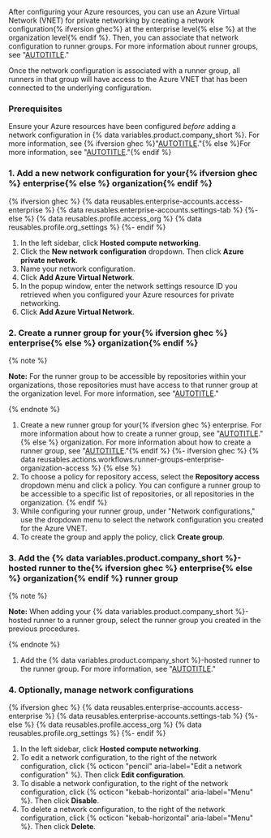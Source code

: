 After configuring your Azure resources, you can use an Azure Virtual Network (VNET) for private networking by creating a network configuration{% ifversion ghec%} at the enterprise level{% else %} at the organization level{% endif %}. Then, you can associate that network configuration to runner groups. For more information about runner groups, see "[AUTOTITLE](/actions/using-github-hosted-runners/about-larger-runners/controlling-access-to-larger-runners)."

Once the network configuration is associated with a runner group, all runners in that group will have access to the Azure VNET that has been connected to the underlying configuration.

### Prerequisites

Ensure your Azure resources have been configured _before_ adding a network configuration in {% data variables.product.company_short %}. For more information, see {% ifversion ghec %}"[AUTOTITLE](/admin/configuration/configuring-private-networking-for-hosted-compute-products/configuring-private-networking-for-github-hosted-runners#configuring-your-azure-resources)."{% else %}For more information, see "[AUTOTITLE](/organizations/managing-organization-settings/configuring-private-networking-for-github-hosted-runners-in-your-organization#configuring-your-azure-resources)."{% endif %}

### 1. Add a new network configuration for your{% ifversion ghec %} enterprise{% else %} organization{% endif %}

{% ifversion ghec %}
{% data reusables.enterprise-accounts.access-enterprise %}
{% data reusables.enterprise-accounts.settings-tab %}
{%- else %}
{% data reusables.profile.access_org %}
{% data reusables.profile.org_settings %}
{%- endif %}
1. In the left sidebar, click **Hosted compute networking**.
1. Click the **New network configuration** dropdown. Then click **Azure private network**.
1. Name your network configuration.
1. Click **Add Azure Virtual Network**.
1. In the popup window, enter the network settings resource ID you retrieved when you configured your Azure resources for private networking.
1. Click **Add Azure Virtual Network**.

### 2. Create a runner group for your{% ifversion ghec %} enterprise{% else %} organization{% endif %}

{% note %}

**Note:** For the runner group to be accessible by repositories within your organizations, those repositories must have access to that runner group at the organization level. For more information, see "[AUTOTITLE](/actions/using-github-hosted-runners/controlling-access-to-larger-runners#changing-which-repositories-can-access-a-runner-group)."

{% endnote %}

1. Create a new runner group for your{% ifversion ghec %} enterprise. For more information about how to create a runner group, see "[AUTOTITLE](/actions/using-github-hosted-runners/controlling-access-to-larger-runners#creating-a-runner-group-for-an-enterprise)."{% else %} organization. For more information about how to create a runner group, see "[AUTOTITLE](/actions/using-github-hosted-runners/about-larger-runners/controlling-access-to-larger-runners#creating-a-runner-group-for-an-organization)."{% endif %}
{%- ifversion ghec %}
{% data reusables.actions.workflows.runner-groups-enterprise-organization-access %}
{% else %}
1. To choose a policy for repository access, select the **Repository access** dropdown menu and click a policy. You can configure a runner group to be accessible to a specific list of repositories, or all repositories in the organization.
{% endif %}
1. While configuring your runner group, under "Network configurations," use the dropdown menu to select the network configuration you created for the Azure VNET.
1. To create the group and apply the policy, click **Create group**.

### 3. Add the {% data variables.product.company_short %}-hosted runner to the{% ifversion ghec %} enterprise{% else %} organization{% endif %} runner group

{% note %}

**Note:** When adding your {% data variables.product.company_short %}-hosted runner to a runner group, select the runner group you created in the previous procedures.

{% endnote %}

1. Add the {% data variables.product.company_short %}-hosted runner to the runner group. For more information, see "[AUTOTITLE](/enterprise-cloud@latest/actions/using-github-hosted-runners/managing-larger-runners#adding-a-larger-runner-to-an-enterprise)."

### 4. Optionally, manage network configurations

{% ifversion ghec %}
{% data reusables.enterprise-accounts.access-enterprise %}
{% data reusables.enterprise-accounts.settings-tab %}
{%- else %}
{% data reusables.profile.access_org %}
{% data reusables.profile.org_settings %}
{%- endif %}
1. In the left sidebar, click **Hosted compute networking**.
1. To edit a network configuration, to the right of the network configuration, click {% octicon "pencil" aria-label="Edit a network configuration" %}. Then click **Edit configuration**.
1. To disable a network configuration, to the right of the network configuration, click {% octicon "kebab-horizontal" aria-label="Menu" %}. Then click **Disable**.
1. To delete a network configuration, to the right of the network configuration, click {% octicon "kebab-horizontal" aria-label="Menu" %}. Then click **Delete**.
